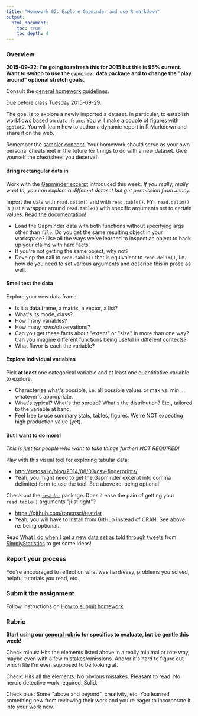 ```yaml
---
title: "Homework 02: Explore Gapminder and use R markdown"
output:
  html_document:
    toc: true
    toc_depth: 4
---
```


### Overview

**2015-09-22: I'm going to refresh this for 2015 but this is 95% current. Want to switch to use the `gapminder` data package and to change the "play around" optional stretch goals.**

Consult the [general homework guidelines](hw00_homework-guidelines.html).

Due before class Tuesday 2015-09-29.

The goal is to explore a newly imported a dataset. In particular, to establish workflows based on `data.frame`. You will make a couple of figures with `ggplot2`. You will learn how to author a dynamic report in R Markdown and share it on the web.

Remember the [sampler concept](http://en.wikipedia.org/wiki/Sampler_(needlework)). Your homework should serve as your own personal cheatsheet in the future for things to do with a new dataset. Give yourself the cheatsheet you deserve!

#### Bring rectangular data in

Work with the [Gapminder excerpt](http://tiny.cc/gapminder) introduced this week. *If you really, really want to, you can explore a different dataset but get permission from Jenny.*

Import the data with `read.delim()` and with `read.table()`. FYI: `read.delim()` is just a wrapper around `read.table()` with specific arguments set to certain values. [Read the documentation!](http://www.rdocumentation.org/packages/utils/functions/read.table)

  * Load the Gapminder data with both functions without specifying args other than `file`. Do you get the same resulting object in your workspace? Use all the ways we've learned to inspect an object to back up your claims with hard facts.
  * If you're not getting the same object, why not?
  * Develop the call to `read.table()` that is equivalent to `read.delim()`, i.e. how do you need to set various arguments and describe this in prose as well.

#### Smell test the data

Explore your new data.frame.

  * Is it a data.frame, a matrix, a vector, a list?
  * What's its mode, class?
  * How many variables?
  * How many rows/observations?
  * Can you get these facts about "extent" or "size" in more than one way? Can you imagine different functions being useful in different contexts?
  * What flavor is each the variable?
  
#### Explore individual variables

Pick __at least__ one categorical variable and at least one quantitiative variable to explore.

  * Characterize what's possible, i.e. all possible values or max vs. min ... whatever's appropriate.
  * What's typical? What's the spread? What's the distribution? Etc., tailored to the variable at hand.
  * Feel free to use summary stats, tables, figures. We're NOT expecting high production value (yet).
  
#### But I want to do more!

*This is just for people who want to take things further! NOT REQUIRED!*

Play with this visual tool for exploring tabular data:

  * <http://setosa.io/blog/2014/08/03/csv-fingerprints/>
  * Yeah, you might need to get the Gapminder excerpt into comma delimited form to use the tool. See above re: being optional.
  
Check out the [`testdat`](https://github.com/ropensci/testdat) package. Does it ease the pain of getting your `read.table()` arguments "just right"?

  * <https://github.com/ropensci/testdat>
  * Yeah, you will have to install from GitHub instead of CRAN. See above re: being optional.
  
Read [What I do when I get a new data set as told through tweets](http://simplystatistics.org/2014/06/13/what-i-do-when-i-get-a-new-data-set-as-told-through-tweets/) from [SimplyStatistics](http://simplystatistics.org) to get some ideas!
  
### Report your process

You're encouraged to reflect on what was hard/easy, problems you solved, helpful tutorials you read, etc.

### Submit the assignment

Follow instructions on [How to submit homework](hw00_homework-guidelines.html#how-to-submit-homework)

### Rubric

__Start using our [general rubric](peer-review01_marking-rubric.html) for specifics to evaluate, but be gentle this week!__

Check minus: Hits the elements listed above in a really minimal or rote way, maybe even with a few mistakes/omissions. And/or it's hard to figure out which file I'm even supposed to be looking at.

Check: Hits all the elements. No obvious mistakes. Pleasant to read. No heroic detective work required. Solid.

Check plus: Some "above and beyond", creativity, etc. You learned something new from reviewing their work and you're eager to incorporate it into your work now.
